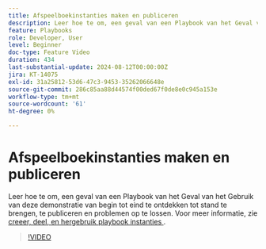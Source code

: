 ```yaml
---
title: Afspeelboekinstanties maken en publiceren
description: Leer hoe te om, een geval van een Playbook van het Geval van het Gebruik van deze demonstratie van begin tot eind te ontdekken tot stand te brengen, te publiceren en problemen op te lossen.
feature: Playbooks
role: Developer, User
level: Beginner
doc-type: Feature Video
duration: 434
last-substantial-update: 2024-08-12T00:00:00Z
jira: KT-14075
exl-id: 31a25812-53d6-47c3-9453-35262066648e
source-git-commit: 286c85aa88d44574f00ded67f0de8e0c945a153e
workflow-type: tm+mt
source-wordcount: '61'
ht-degree: 0%

---
```


# Afspeelboekinstanties maken en publiceren

Leer hoe te om, een geval van een Playbook van het Geval van het Gebruik van deze demonstratie van begin tot eind te ontdekken tot stand te brengen, te publiceren en problemen op te lossen. Voor meer informatie, zie [ creeer, deel, en hergebruik playbook instanties ](https://experienceleague.adobe.com/docs/experience-platform/use-case-playbooks/playbooks/create-share-reuse.html).

>[!VIDEO](https://video.tv.adobe.com/v/3427058/?learn=on&enablevpops)
